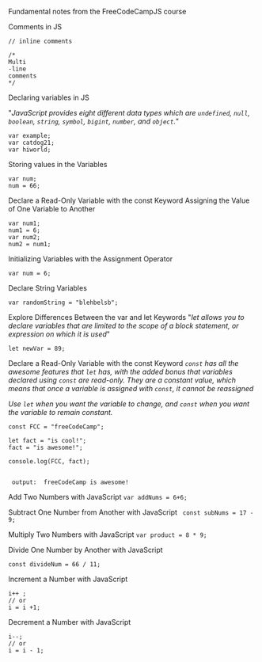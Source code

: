 Fundamental notes from the FreeCodeCampJS course

Comments in JS

```
// inline comments

/*
Multi
-line
comments
*/
```

Declaring variables in JS

"_JavaScript provides eight different data types which are `undefined`, `null`, `boolean`, `string`, `symbol`, `bigint`, `number`, and `object`._"


```
var example;
var catdog21;
var hiworld;
```

Storing values in the Variables 

```
var num;
num = 66;

```

Declare a Read-Only Variable with the const Keyword
Assigning the Value of One Variable to Another

```
var num1;
num1 = 6;
var num2;
num2 = num1;

```

Initializing Variables with the Assignment Operator
```
var num = 6;
```

Declare String Variables
```
var randomString = "blehbelsb";
```

Explore Differences Between the var and let Keywords
"_let allows you to declare variables that are limited to the scope of a block statement, or expression on which it is used_"

```
let newVar = 89;
```

Declare a Read-Only Variable with the const Keyword
_`const` has all the awesome features that `let` has, with the added bonus that variables declared using `const` are read-only. They are a constant value, which means that once a variable is assigned with `const`, it cannot be reassigned_

_Use `let` when you want the variable to change, and `const` when you want the variable to remain constant._

```
const FCC = "freeCodeCamp"; 

let fact = "is cool!"; 
fact = "is awesome!";

console.log(FCC, fact); 


```

``` output:  freeCodeCamp is awesome!```

Add Two Numbers with JavaScript
``` var addNums = 6+6; ```

Subtract One Number from Another with JavaScript
``` const subNums = 17 - 9;```

Multiply Two Numbers with JavaScript
``` var product = 8 * 9; ```

Divide One Number by Another with JavaScript

``` const divideNum = 66 / 11;  ```

Increment a Number with JavaScript
``` 
i++ ;
// or 
i = i +1;
```

Decrement a Number with JavaScript
```
i--;
// or 
i = i - 1;
```
